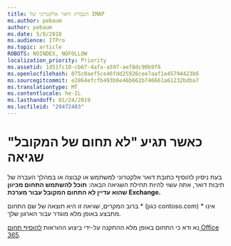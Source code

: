 ```yaml
---
title: העברת דואר אלקטרוני של IMAP
ms.author: pebaum
author: pebaum
ms.date: 5/8/2018
ms.audience: ITPro
ms.topic: article
ROBOTS: NOINDEX, NOFOLLOW
localization_priority: Priority
ms.assetid: 1d51fc10-cb67-4afa-a597-aef8dc90b9f8
ms.openlocfilehash: 075c0aef5ce46fdd25926cee7aaf1a45794423b6
ms.sourcegitcommit: e2864efcfb493b6e46b662b746661a61232bdba7
ms.translationtype: MT
ms.contentlocale: he-IL
ms.lasthandoff: 01/24/2019
ms.locfileid: "29472483"
---
```

# <a name="when-you-get-a-not-an-accepted-domain-error"></a>כאשר תגיע "לא תחום של המקובל" שגיאה

בעת ניסיון להוסיף כתובת דואר אלקטרוני למשתמש או קבוצה או במהלך העברה של תיבות דואר, אתה עשוי להיות תחילת השגיאה הבאה: **תוכל להשתמש התחום מכיוון שהוא עדיין לא התחום המקובל עבור מערכת Exchange.**
  
ברוב המקרים, שגיאה זו היא תוצאה של שם התחום * (כגון contoso.com) * אינו מתבצע באופן מלא מוגדר עבור הארגון שלך. 
  
נא ודא כי התחום באופן מלא ההתקנה על-ידי ביצוע ההוראות [להוסיף תחום Office 365](https://support.office.com/article/6383f56d-3d09-4dcb-9b41-b5f5a5efd611).
  


